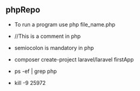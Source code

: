 ## phpRepo

* To run a program use php file_name.php
* //This is a comment in php
* semiocolon is mandatory in php

* composer create-project laravel/laravel firstApp
* ps -ef | grep php
* kill -9 25972
